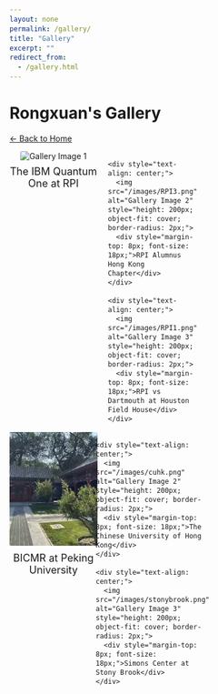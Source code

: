 ```yaml
---
layout: none
permalink: /gallery/
title: "Gallery"
excerpt: ""
redirect_from: 
  - /gallery.html
---
```

# Rongxuan's Gallery
[← Back to Home](/)

<div style="display: flex; flex-direction: column; gap: 2px;">
  <!-- First Row -->
  <div style="display: grid; grid-template-columns: repeat(3, 1fr); gap: 20px; justify-items: center;">
    <div style="text-align: center;">
      <img src="/images/IBM.png" alt="Gallery Image 1" style="height: 200px; object-fit: cover; border-radius: 2px;">
      <div style="margin-top: 8px; font-size: 18px;">The IBM Quantum One at RPI</div>
    </div>

    <div style="text-align: center;">
      <img src="/images/RPI3.png" alt="Gallery Image 2" style="height: 200px; object-fit: cover; border-radius: 2px;">
      <div style="margin-top: 8px; font-size: 18px;">RPI Alumnus Hong Kong Chapter</div>
    </div>

    <div style="text-align: center;">
      <img src="/images/RPI1.png" alt="Gallery Image 3" style="height: 200px; object-fit: cover; border-radius: 2px;">
      <div style="margin-top: 8px; font-size: 18px;">RPI vs Dartmouth at Houston Field House</div>
    </div>
  </div>

  <!-- Second Row -->
  <div style="display: grid; grid-template-columns: repeat(3, 1fr); gap: 20px; justify-items: center;">
    <div style="text-align: center;">
      <img src="/images/pku1.png" alt="Gallery Image 1" style="height: 200px; object-fit: cover; border-radius: 2px;">
      <div style="margin-top: 8px; font-size: 18px;">BICMR at Peking University</div>
    </div>

    <div style="text-align: center;">
      <img src="/images/cuhk.png" alt="Gallery Image 2" style="height: 200px; object-fit: cover; border-radius: 2px;">
      <div style="margin-top: 8px; font-size: 18px;">The Chinese University of Hong Kong</div>
    </div>

    <div style="text-align: center;">
      <img src="/images/stonybrook.png" alt="Gallery Image 3" style="height: 200px; object-fit: cover; border-radius: 2px;">
      <div style="margin-top: 8px; font-size: 18px;">Simons Center at Stony Brook</div>
    </div>
  </div>
</div>

